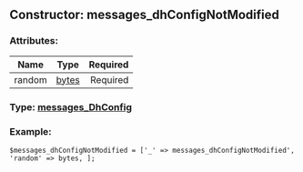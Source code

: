 ## Constructor: messages\_dhConfigNotModified  

### Attributes:

| Name     |    Type       | Required |
|----------|:-------------:|---------:|
|random|[bytes](../types/bytes.md) | Required|


### Type: [messages\_DhConfig](../types/messages\_DhConfig.md)

### Example:


```
$messages_dhConfigNotModified = ['_' => messages_dhConfigNotModified', 'random' => bytes, ];
```